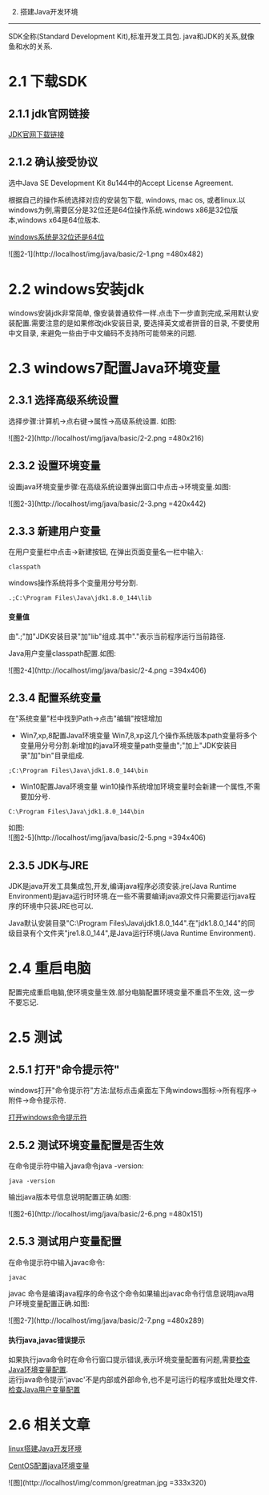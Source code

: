 2. 搭建Java开发环境
****************

SDK全称(Standard Development Kit),标准开发工具包. java和JDK的关系,就像鱼和水的关系.  

2.1 下载SDK
===

2.1.1 jdk官网链接
---
[JDK官网下载链接](http://www.oracle.com/technetwork/java/javase/downloads/jdk8-downloads-2133151.html)
    
2.1.2 确认接受协议
---
选中Java SE Development Kit 8u144中的Accept License Agreement.

根据自己的操作系统选择对应的安装包下载, windows, mac os, 或者linux.以windows为例,需要区分是32位还是64位操作系统.windows x86是32位版本,windows x64是64位版本.

[windows系统是32位还是64位](http://dashidan.com/article/windows/faq/1.html#1)
   
![图2-1](http://localhost/img/java/basic/2-1.png =480x482)   

2.2 windows安装jdk
===

windows安装jdk非常简单, 像安装普通软件一样.点击下一步直到完成,采用默认安装配置.需要注意的是如果修改jdk安装目录, 要选择英文或者拼音的目录, 不要使用中文目录, 来避免一些由于中文编码不支持所可能带来的问题.

2.3 windows7配置Java环境变量
===

2.3.1 选择高级系统设置
---
选择步骤:计算机->点右键->属性->高级系统设置. 如图:
   
![图2-2](http://localhost/img/java/basic/2-2.png =480x216)   


2.3.2 设置环境变量
---

设置java环境变量步骤:在高级系统设置弹出窗口中点击->环境变量.如图:

![图2-3](http://localhost/img/java/basic/2-3.png =420x442)  


2.3.3 新建用户变量
---

在用户变量栏中点击->新建按钮, 在弹出页面变量名一栏中输入:

```
classpath
```

windows操作系统将多个变量用分号分割.
```
.;C:\Program Files\Java\jdk1.8.0_144\lib
```

<div class="bs-callout bs-callout-success">
    <h4>变量值</h4>
	<p>由".;"加"JDK安装目录"加"lib"组成.其中"."表示当前程序运行当前路径.</p>
</div>

Java用户变量classpath配置.如图:

![图2-4](http://localhost/img/java/basic/2-4.png =394x406)   
	
2.3.4 配置系统变量
---

在"系统变量"栏中找到Path->点击"编辑"按钮增加

- Win7,xp,8配置Java环境变量
Win7,8,xp这几个操作系统版本path变量将多个变量用分号分割.新增加的java环境变量path变量由";"加上"JDK安装目录"加"bin"目录组成.

```
;C:\Program Files\Java\jdk1.8.0_144\bin
```
- Win10配置Java环境变量
win10操作系统增加环境变量时会新建一个属性,不需要加分号.


```
C:\Program Files\Java\jdk1.8.0_144\bin
```

如图:   
![图2-5](http://localhost/img/java/basic/2-5.png =394x406)   
	

2.3.5 JDK与JRE
---
JDK是java开发工具集成包,开发,编译java程序必须安装.jre(Java Runtime Environment)是java运行时环境.在一些不需要编译java源文件只需要运行java程序的环境中只装JRE也可以.

Java默认安装目录"C:\Program Files\Java\jdk1.8.0_144".在"jdk1.8.0_144"的同级目录有个文件夹"jre1.8.0_144",是Java运行环境(Java Runtime Environment).

2.4 重启电脑
===

配置完成重启电脑,使环境变量生效.部分电脑配置环境变量不重启不生效, 这一步不要忘记.

2.5 测试
===

2.5.1 打开"命令提示符"
---  


windows打开"命令提示符"方法:鼠标点击桌面左下角windows图标->所有程序->附件->命令提示符.
 
[打开windows命令提示符](http://dashidan.com/article/windows/faq/2.html)

2.5.2 测试环境变量配置是否生效
---   
在命令提示符中输入java命令java -version:

```
java -version
```
输出java版本号信息说明配置正确.如图:

![图2-6](http://localhost/img/java/basic/2-6.png =480x151)   

2.5.3 测试用户变量配置
---
在命令提示符中输入javac命令:
```
javac
```
javac 命令是编译java程序的命令这个命令如果输出javac命令行信息说明java用户环境变量配置正确.如图:
  
![图2-7](http://localhost/img/java/basic/2-7.png =480x289)   

<div class="bs-callout bs-callout-danger">
    <h4>执行java,javac错误提示</h4>
	如果执行java命令时在命令行窗口提示错误,表示环境变量配置有问题,需要<a href="#2.3">检查Java环境变量配置</a>.<br>
	运行java命令提示'javac'不是内部或外部命令,也不是可运行的程序或批处理文件.<a href="#2.3">检查Java用户变量配置</a>
</div>

2.6 相关文章
===

[linux搭建Java开发环境](http://localhost/article/java/addenda/4.html)

[CentOS配置java环境变量](http://localhost/article/linux/centos/9.html)

![图](http://localhost/img/common/greatman.jpg =333x320)